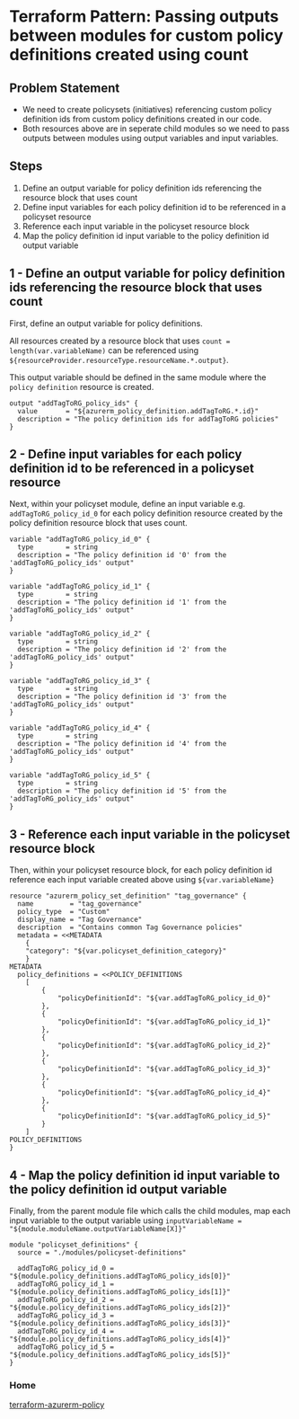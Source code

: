 # Terraform Pattern: Passing outputs between modules for custom policy definitions created using count

## Problem Statement

* We need to create policysets (initiatives) referencing custom policy definition ids from custom policy definitions created in our code.
* Both resources above are in seperate child modules so we need to pass outputs between modules using output variables and input variables.

## Steps

1. Define an output variable for policy definition ids referencing the resource block that uses count
2. Define input variables for each policy definition id to be referenced in a policyset resource
3. Reference each input variable in the policyset resource block
4. Map the policy definition id input variable to the policy definition id output variable

## 1 - Define an output variable for policy definition ids referencing the resource block that uses count

First, define an output variable for policy definitions.

All resources created by a resource block that uses `count = length(var.variableName)` can be referenced using `${resourceProvider.resourceType.resourceName.*.output}`.

This output variable should be defined in the same module where the `policy definition` resource is created.

```hcl
output "addTagToRG_policy_ids" {
  value       = "${azurerm_policy_definition.addTagToRG.*.id}"
  description = "The policy definition ids for addTagToRG policies"
}
```

## 2 - Define input variables for each policy definition id to be referenced in a policyset resource

Next, within your policyset module, define an input variable e.g. `addTagToRG_policy_id_0` for each policy definition resource created by the policy definition resource block that uses count.

```hcl
variable "addTagToRG_policy_id_0" {
  type        = string
  description = "The policy definition id '0' from the 'addTagToRG_policy_ids' output"
}

variable "addTagToRG_policy_id_1" {
  type        = string
  description = "The policy definition id '1' from the 'addTagToRG_policy_ids' output"
}

variable "addTagToRG_policy_id_2" {
  type        = string
  description = "The policy definition id '2' from the 'addTagToRG_policy_ids' output"
}

variable "addTagToRG_policy_id_3" {
  type        = string
  description = "The policy definition id '3' from the 'addTagToRG_policy_ids' output"
}

variable "addTagToRG_policy_id_4" {
  type        = string
  description = "The policy definition id '4' from the 'addTagToRG_policy_ids' output"
}

variable "addTagToRG_policy_id_5" {
  type        = string
  description = "The policy definition id '5' from the 'addTagToRG_policy_ids' output"
}
```

## 3 - Reference each input variable in the policyset resource block

Then, within your policyset resource block, for each policy definition id reference each input variable created above using `${var.variableName}`

```hcl
resource "azurerm_policy_set_definition" "tag_governance" {
  name         = "tag_governance"
  policy_type  = "Custom"
  display_name = "Tag Governance"
  description  = "Contains common Tag Governance policies"
  metadata = <<METADATA
    {
    "category": "${var.policyset_definition_category}"
    }
METADATA
  policy_definitions = <<POLICY_DEFINITIONS
    [
        {
            "policyDefinitionId": "${var.addTagToRG_policy_id_0}"
        },
        {
            "policyDefinitionId": "${var.addTagToRG_policy_id_1}"
        },
        {
            "policyDefinitionId": "${var.addTagToRG_policy_id_2}"
        },     
        {
            "policyDefinitionId": "${var.addTagToRG_policy_id_3}"
        },
        {
            "policyDefinitionId": "${var.addTagToRG_policy_id_4}"
        },
        {
            "policyDefinitionId": "${var.addTagToRG_policy_id_5}"
        }
    ]
POLICY_DEFINITIONS
}
```

## 4 - Map the policy definition id input variable to the policy definition id output variable

Finally, from the parent module file which calls the child modules, map each input variable to the output variable using `inputVariableName = "${module.moduleName.outputVariableName[X]}"`

```hcl
module "policyset_definitions" {
  source = "./modules/policyset-definitions"

  addTagToRG_policy_id_0 = "${module.policy_definitions.addTagToRG_policy_ids[0]}"
  addTagToRG_policy_id_1 = "${module.policy_definitions.addTagToRG_policy_ids[1]}"
  addTagToRG_policy_id_2 = "${module.policy_definitions.addTagToRG_policy_ids[2]}"
  addTagToRG_policy_id_3 = "${module.policy_definitions.addTagToRG_policy_ids[3]}"
  addTagToRG_policy_id_4 = "${module.policy_definitions.addTagToRG_policy_ids[4]}"
  addTagToRG_policy_id_5 = "${module.policy_definitions.addTagToRG_policy_ids[5]}"
}
```

### Home
[terraform-azurerm-policy](https://globalbao.github.io/terraform-azurerm-policy/)
